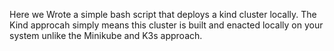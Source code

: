 Here we Wrote a simple bash script that deploys a kind cluster locally. The Kind approcah simply means this cluster is built and enacted locally on your system unlike the Minikube and K3s approach. 
